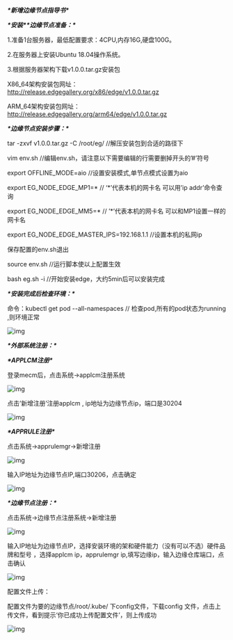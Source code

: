 ***\*新增边缘节点指导书\****

***\*安装\*******\*边缘节点准备：\****

1.准备1台服务器，最低配置要求：4CPU,内存16G,硬盘100G。 

2.在服务器上安装Ubuntu 18.04操作系统。

3.根据服务器架构下载v1.0.0.tar.gz安装包

X86_64架构安装包网址：http://release.edgegallery.org/x86/edge/v1.0.0.tar.gz

ARM_64架构安装包网址：http://release.edgegallery.org/arm64/edge/v1.0.0.tar.gz

***\*边缘节点安装步骤：\****

tar -zxvf  v1.0.0.tar.gz  -C  /root/eg/   //解压安装包到合适的路径下 

vim env.sh   //编辑env.sh，请注意以下需要编辑的行需要删掉开头的’#’符号

export OFFLINE_MODE=aio   //设置安装模式,单节点模式设置为aio

export EG_NODE_EDGE_MP1=*    // ‘*’代表本机的网卡名 可以用’ip addr’命令查询

export EG_NODE_EDGE_MM5=*   // ’*’代表本机的网卡名 可以和MP1设置一样的网卡名

export EG_NODE_EDGE_MASTER_IPS=192.168.1.1   //设置本机的私网ip

保存配置的env.sh退出

source  env.sh   //运行脚本使以上配置生效

bash  eg.sh -i   //开始安装edge，大约5min后可以安装完成

***\*安装完成后检查环境：\****

命令：kubectl get pod --all-namespaces  // 检查pod,所有的pod状态为running ,则环境正常

![img](file:///C:\Users\ADMINI~1\AppData\Local\Temp\2\ksohtml9600\wps9.jpg) 

***\*外部系统注册：\****

***\*APPLCM注册\****

登录mecm后，点击系统→applcm注册系统

![img](file:///C:\Users\ADMINI~1\AppData\Local\Temp\2\ksohtml9600\wps10.jpg) 

 

点击’新增注册’注册applcm ,  ip地址为边缘节点ip，端口是30204

![img](file:///C:\Users\ADMINI~1\AppData\Local\Temp\2\ksohtml9600\wps11.jpg) 

 

***\*APPRULE注册\****

点击系统→apprulemgr→新增注册

![img](file:///C:\Users\ADMINI~1\AppData\Local\Temp\2\ksohtml9600\wps12.jpg) 

 

输入IP地址为边缘节点IP,端口30206，点击确定

![img](file:///C:\Users\ADMINI~1\AppData\Local\Temp\2\ksohtml9600\wps13.jpg) 

 

***\*边缘节点注册：\****

点击系统→边缘节点注册系统→新增注册

![img](file:///C:\Users\ADMINI~1\AppData\Local\Temp\2\ksohtml9600\wps14.jpg) 

输入IP地址为边缘节点IP，选择安装环境的架和硬件能力（没有可以不选）硬件品牌和型号 ，选择applcm ip，apprulemgr ip,填写边缘ip，输入边缘仓库端口，点击确认

![img](file:///C:\Users\ADMINI~1\AppData\Local\Temp\2\ksohtml9600\wps15.jpg) 

配置文件上传：

配置文件为要的边缘节点/root/.kube/ 下config文件，下载config 文件，点击上传文件，看到提示‘你已成功上传配置文件’，则上传成功

![img](file:///C:\Users\ADMINI~1\AppData\Local\Temp\2\ksohtml9600\wps16.jpg) 

 

 